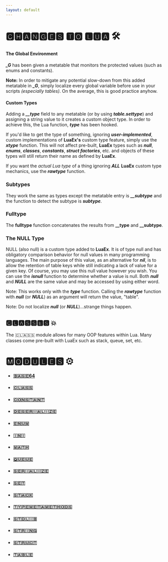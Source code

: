 ```yaml
---
layout: default
---
```

# 🅲🅷🅰🅽🅶🅴🆂 🆃🅾 🅻🆄🅰 🛠

#### The Global Environment

***_G*** has been given a metatable that monitors the protected values (such as enums and constants).

**Note:** In order to mitigate any potential slow-down from this added metatable in ***_G***, simply localize every global variable before use in your scripts *(especially tables)*. On the average, this is good practice anyhow.

#### Custom Types

Adding a ***__type*** field to any metatable (or by using ***table.settype***) and assigning a string value to it creates a custom object type. In order to achieve this, the Lua function, ***type*** has been hooked.

If you'd like to get the type of something, ignoring ***user-implemented***, custom implementations of **LuaEx's** custom type feature, simply use the ***xtype*** function. This will not affect pre-built, **LuaEx** types such as ***null***, ***enums***, ***classes***, ***constants***, ***struct factories***, etc. and objects of these types will still return their name as defined by **LuaEx**.

If you want the *actual Lua type* of a thing ignoring ***ALL*** **LuaEx** custom type mechanics, use the ***rawtype*** function.

### Subtypes
They work the same as types except the metatable entry is ***__subtype*** and the function to detect the subtype is ***subtype***.

### Fulltype
The **fulltype** function concatenates the results from **__type** and **__subtype**.

### The NULL Type
NULL (also null) is a custom type added to **LuaEx**. It is of type null and has obligatory comparison behavior for null values in many programming languages. The main purpose of this value, as an alternative for ***nil***, is to allow the retention of table keys while still indicating a lack of value for a given key. Of course, you may use this null value however you wish. You can use the ***isnull*** function to determine whether a value is null. Both ***null*** and ***NULL*** are the same value and may be accessed by using either word.

Note: This works only with the ***type*** function. Calling the ***rawtype*** function with ***null*** (or ***NULL***) as an argument will return the value, "table".

Note: Do not localize ***null*** (or ***NULL***)...strange things happen.

## 🅲🅻🅰🆂🆂🅴🆂 💥

The 🇨​​​​​🇱​​​​​🇦​​​​​🇸​​​​​🇸​​​​​ module allows for many OOP features within Lua. Many classes come pre-built with LuaEx such as stack, queue, set, etc.

# 🅼🅾🅳🆄🅻🅴🆂 ⚙
- #### [🇧​​​​​🇦​​​​​🇸​​​​​🇪​​​​​64](./api/base64.md)
- #### [🇨​​​​​🇱​​​​​🇦​​​​​🇸​​​​​🇸​​​​​](./api/class.md)
- #### [🇨​​​​​🇴​​​​​🇳​​​​​🇸​​​​​🇹​​​​​🇦​​​​​🇳​​​​​🇹​​](./api/constant.md)
- #### [🇩​​​​​🇪​​​​​🇸​​​​​🇪​​​​​🇷​​​​​🇮​​​​​🇦​​​​​🇱​​​​​🇮​​​​​🇿🇪​​​​​](./api/deserialize.md)
- #### [🇪​​​​​🇳​​​​​🇺​​​​​🇲​​​​​](./api/enum.md)
- #### [🇮​​​​​🇳​​​​​🇮​​​​​](./api/ini.md)
- #### [🇲​​​​​🇦​​​​​🇹​​​​​🇭​​​​​](./api/math.md)
- #### [🇶​​​​​🇺​​​​​🇪​​​​​🇺​​​​​🇪​​​​​](./api/queue.md)
- #### [🇸​​​​🇪​​​​​🇷​​​​​🇮​​​​​🇦​​​​​🇱​​​​​🇮​​​​​🇿🇪​​​​​](./api/serialize.md)
- #### [🇸​​​​​🇪​​​​​🇹​​​​​](./api/set.md)
- #### [🇸​​​​​🇹​​​​​🇦​​​​​🇨​​​​​🇰​​​​​](./api/stack.md)
- #### [🇹​​​​​🇾​​​​​🇵​​​​​🇪​​​​​ 🇲​​​​​🇪​​​​​🇹​​​​​🇦​​​​​🇲​​​​​🇪​​​​​🇹​​​​​🇭​​​​​🇴​​​​​🇩​​​​​🇸​​​​​](./api/type_metamethods.md)
- #### [🇸​​​​​🇹​​​​​🇩​​​​​🇱​​​​​🇮​​​​​🇧​​​​​](./api/stdlib.md)
- #### [🇸​​​​​🇹​​​​​🇷​​​​​🇮​​​​​🇳​​​​​🇬​​​​​](./api/string.md)
- #### [🇸​​​​​🇹​​​​​🇷​​​​​🇺​​​​​🇨​​​​​🇹​​​​​](./api/struct.md)
- #### [🇹​​​​​🇦​​​​​🇧​​​​​🇱​​​​​🇪​​​​​](./api/table.md)

